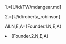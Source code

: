 1.=[U/id/TW/mdangear.md]

2.=[U/id/roberta_robinson]

All.N,E,A={Founder.1.N,E,A}<li>{Founder.2.N,E,A}